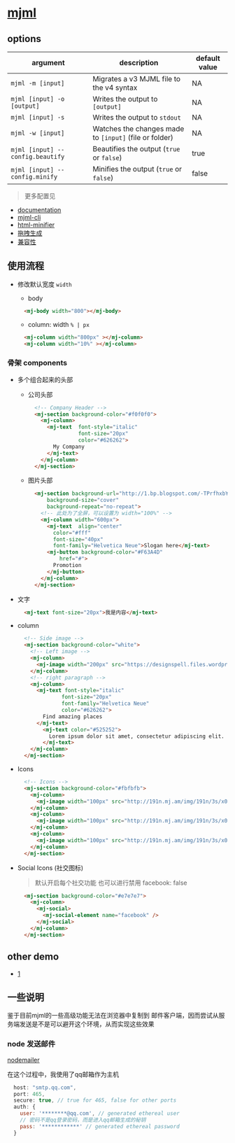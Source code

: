 <!--
 * @LastEditors: Sinosaurus
 -->
# [mjml](https://github.com/mjmlio/mjml)

## options
| argument |	description |	default value |
| ---      | ---          |  ---          |  
| `mjml -m [input]` |	Migrates a v3 MJML file to the v4 syntax |	NA |
| `mjml [input] -o [output]`	|Writes the output to `[output]` |	NA |
| `mjml [input] -s` |	Writes the output to `stdout` |	NA |
| `mjml -w [input]`	| Watches the changes made to `[input]` (file or folder) |	NA |
| `mjml [input] --config.beautify` |	Beautifies the output (`true` or `false`)	| true |
| `mjml [input] --config.minify` |	Minifies the output (`true` or `false`)	| false |

> 更多配置见

+ [documentation](https://mjml.io/documentation/#validating-mjml)
+ [mjml-cli](https://github.com/mjmlio/mjml/blob/master/packages/mjml-cli/README.md)
+ [html-minifier](https://github.com/kangax/html-minifier)
+ [拖拽生成](https://www.mailjet.com/demo/)
+ [兼容性](https://mjml.io/faq#email-clients)

## 使用流程

+ 修改默认宽度 `width`

  - body

  ```html
    <mj-body width="800"></mj-body>
  ```

  - column: width `% | px`

  ```html
    <mj-column width="800px" ></mj-column>
    <mj-column width="10%" ></mj-column>
  ```

### 骨架 components

+ 多个组合起来的头部

  - 公司头部

    ```html
      <!-- Company Header -->
      <mj-section background-color="#f0f0f0">
        <mj-column>
          <mj-text  font-style="italic"
                    font-size="20px"
                    color="#626262">
            My Company
          </mj-text>
        </mj-column>
      </mj-section>
    ```

  - 图片头部

    ```html
      <mj-section background-url="http://1.bp.blogspot.com/-TPrfhxbYpDY/Uh3Refzk02I/AAAAAAAALw8/5sUJ0UUGYuw/s1600/New+York+in+The+1960's+-+70's+(2).jpg"
          background-size="cover"
          background-repeat="no-repeat">  
        <!-- 此处为了全屏，可以设置为 width="100%" -->
        <mj-column width="600px">
          <mj-text  align="center"
            color="#fff"
            font-size="40px"
            font-family="Helvetica Neue">Slogan here</mj-text>
          <mj-button background-color="#F63A4D"
              href="#">
            Promotion
          </mj-button>
        </mj-column>
      </mj-section>
    ```

+ 文字

  ```html
    <mj-text font-size="20px">我是内容</mj-text>
  ```

+ column 

  ```html
    <!-- Side image -->
    <mj-section background-color="white">
      <!-- Left image -->
      <mj-column>
        <mj-image width="200px" src="https://designspell.files.wordpress.com/2012/01/sciolino-paris-bw.jpg" />
      </mj-column>
      <!-- right paragraph -->
      <mj-column>
        <mj-text font-style="italic"
                font-size="20px"
                font-family="Helvetica Neue"
                color="#626262">
          Find amazing places
        </mj-text>
          <mj-text color="#525252">
            Lorem ipsum dolor sit amet, consectetur adipiscing elit. Proin rutrum enim eget magna efficitur, eu semper augue semper. Aliquam erat volutpat. Cras id dui lectus. Vestibulum sed finibus lectus.
          </mj-text>
      </mj-column>
    </mj-section>
  ```

+ Icons

  ```html
    <!-- Icons -->
    <mj-section background-color="#fbfbfb">
      <mj-column>
        <mj-image width="100px" src="http://191n.mj.am/img/191n/3s/x0l.png" />
      </mj-column>
      <mj-column>
        <mj-image width="100px" src="http://191n.mj.am/img/191n/3s/x01.png" />
      </mj-column>
      <mj-column>
        <mj-image width="100px" src="http://191n.mj.am/img/191n/3s/x0s.png" />
      </mj-column>
    </mj-section>
  ```

+ Social Icons (社交图标)

  > 默认开启每个社交功能 也可以进行禁用  facebook: false

  ```html
    <mj-section background-color="#e7e7e7">
      <mj-column>
        <mj-social>
          <mj-social-element name="facebook" />
        </mj-social>
      </mj-column>
    </mj-section>
  ```
## other demo
+ [1](https://blog.csdn.net/weixin_34101229/article/details/89413902)


## 一些说明

鉴于目前mjml的一些高级功能无法在浏览器中复制到 邮件客户端，因而尝试从服务端发送是不是可以避开这个环境，从而实现这些效果

### node 发送邮件

[nodemailer](https://nodemailer.com/about/)

在这个过程中，我使用了qq邮箱作为主机

```js
  host: "smtp.qq.com",
  port: 465,
  secure: true, // true for 465, false for other ports
  auth: {
    user: '********@qq.com', // generated ethereal user
    // 密码不是qq登录密码，而是进入qq邮箱生成的秘钥
    pass: '************' // generated ethereal password
  }
```